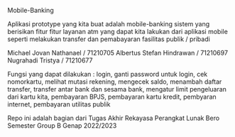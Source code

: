 Mobile-Banking 

Aplikasi prototype yang kita buat adalah mobile-banking sistem yang berisikan fitur fitur layanan atm yang dapat kita lakukan dari aplikasi mobile seperti melakukan transfer dan pemabayaran fasilitas publik / pribadi

Michael Jovan Nathanael / 71210705 
Albertus Stefan Hindrawan / 71210697 
Nugrahadi Tristya / 71210677 

Fungsi yang dapat dilakukan : 
login, ganti password untuk login, cek nomorkartu, melihat mutasi rekening, mengecek saldo, menambah daftar transfer, transfer antar bank dan sesama bank, mengatur limit pengeluaran dari kartu kita, pembayaran BPJS, pembayaran kartu kredit, pembyaran internet, pembayaran utilitas publik

Repo ini adalah
bagian dari Tugas Akhir Rekayasa
Perangkat Lunak Bero Semester Group
B Genap 2022/2023
